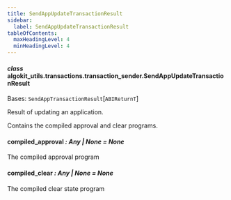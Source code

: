 ```yaml
---
title: SendAppUpdateTransactionResult
sidebar:
  label: SendAppUpdateTransactionResult
tableOfContents:
  maxHeadingLevel: 4
  minHeadingLevel: 4
---
```


#### _class_ algokit_utils.transactions.transaction_sender.SendAppUpdateTransactionResult

Bases: `SendAppTransactionResult`[`ABIReturnT`]

Result of updating an application.

Contains the compiled approval and clear programs.

#### compiled_approval _: Any | None_ _= None_

The compiled approval program

#### compiled_clear _: Any | None_ _= None_

The compiled clear state program
